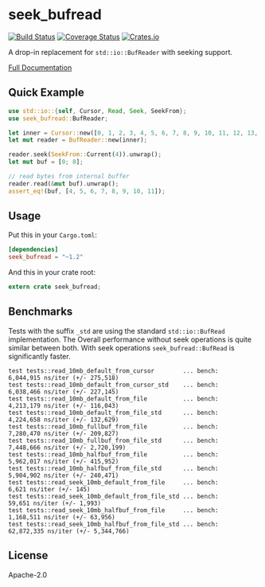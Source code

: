 # seek_bufread

[![Build Status](https://travis-ci.org/gcarq/seek_bufread.svg?branch=master)](https://travis-ci.org/gcarq/seek_bufread) [![Coverage Status](https://coveralls.io/repos/github/gcarq/seek_bufread/badge.svg?branch=master)](https://coveralls.io/github/gcarq/seek_bufread?branch=master) [![Crates.io](https://img.shields.io/crates/v/seek_bufread.svg)](https://crates.io/crates/seek_bufread/)


A drop-in replacement for `std::io::BufReader` with seeking support.

[Full Documentation](https://gcarq.github.io/seek_bufread)

## Quick Example

```rust
use std::io::{self, Cursor, Read, Seek, SeekFrom};
use seek_bufread::BufReader;

let inner = Cursor::new([0, 1, 2, 3, 4, 5, 6, 7, 8, 9, 10, 11, 12, 13, 14, 15, 16]);
let mut reader = BufReader::new(inner);

reader.seek(SeekFrom::Current(4)).unwrap();
let mut buf = [0; 8];

// read bytes from internal buffer
reader.read(&mut buf).unwrap();
assert_eq!(buf, [4, 5, 6, 7, 8, 9, 10, 11]);
```

## Usage

Put this in your `Cargo.toml`:

```toml
[dependencies]
seek_bufread = "~1.2"
```

And this in your crate root:

```rust
extern crate seek_bufread;
```

## Benchmarks

Tests with the suffix `_std` are using the standard `std::io::BufRead`
implementation. The Overall performance without seek operations is
quite similar between both. With seek operations ``seek_bufread::BufRead``
is significantly faster.

```
test tests::read_10mb_default_from_cursor        ... bench:   6,044,915 ns/iter (+/- 275,518)
test tests::read_10mb_default_from_cursor_std    ... bench:   6,038,466 ns/iter (+/- 227,145)
test tests::read_10mb_default_from_file          ... bench:   4,213,179 ns/iter (+/- 116,043)
test tests::read_10mb_default_from_file_std      ... bench:   4,224,658 ns/iter (+/- 132,629)
test tests::read_10mb_fullbuf_from_file          ... bench:   7,280,470 ns/iter (+/- 209,827)
test tests::read_10mb_fullbuf_from_file_std      ... bench:   7,448,666 ns/iter (+/- 2,720,199)
test tests::read_10mb_halfbuf_from_file          ... bench:   5,962,017 ns/iter (+/- 415,952)
test tests::read_10mb_halfbuf_from_file_std      ... bench:   5,904,902 ns/iter (+/- 240,471)
test tests::read_seek_10mb_default_from_file     ... bench:       6,621 ns/iter (+/- 145)
test tests::read_seek_10mb_default_from_file_std ... bench:      59,651 ns/iter (+/- 1,993)
test tests::read_seek_10mb_halfbuf_from_file     ... bench:   1,168,511 ns/iter (+/- 63,956)
test tests::read_seek_10mb_halfbuf_from_file_std ... bench:  62,872,335 ns/iter (+/- 5,344,766)
```

## License

Apache-2.0
